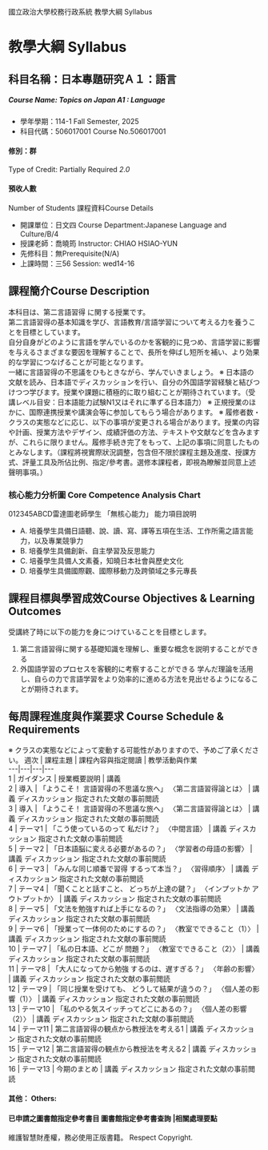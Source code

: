 國立政治大學校務行政系統 教學大綱 Syllabus
# 教學大綱 Syllabus
##  科目名稱：日本專題研究Ａ１：語言
#####  Course Name: Topics on Japan A1 : Language
  * 學年學期：114-1 Fall Semester, 2025 
  * 科目代碼：506017001 Course No.506017001
#### 修別：群
Type of Credit: Partially Required 
_2.0_
#### 預收人數
Number of Students
課程資料Course Details
  * 開課單位：日文四 Course Department:Japanese Language and Culture/B/4 
  * 授課老師：喬曉筠 Instructor: CHIAO HSIAO-YUN 
  * 先修科目：無Prerequisite(N/A)
  * 上課時間：三56 Session: wed14-16
##  課程簡介Course Description
本科目は、第二言語習得 に関する授業です。  
第二言語習得の基本知識を学び、言語教育/言語学習について考える力を養うことを目標としています。  
自分自身がどのように言語を学んでいるのかを客観的に見つめ、言語学習に影響を与えるさまざまな要因を理解することで、長所を伸ばし短所を補い、より効果的な学習につなげることが可能となります。  
一緒に言語習得の不思議をひもときながら、学んでいきましょう。
※ 日本語の文献を読み、日本語でディスカッションを行い、自分の外国語学習経験と結びつけつつ学びます。授業や課題に積極的に取り組むことが期待されています。（受講レベル目安：日本語能力試験N1又はそれに準ずる日本語力）
※ 正規授業のほかに、国際連携授業や講演会等に参加してもらう場合があります。
※ 履修者数・クラスの実態などに応じ、以下の事項が変更される場合があります。授業の内容や計画、授業方法やデザイン、成績評価の方法、テキストや文献などを含みますが、これらに限りません。履修手続き完了をもって、上記の事項に同意したものとみなします。（課程將視實際狀況調整，包含但不限於課程主題及進度、授課方式、評量工具及所佔比例、指定/參考書。選修本課程者，即視為瞭解並同意上述聲明事項。）
###  核心能力分析圖 Core Competence Analysis Chart
012345ABCD雷達圖老師學生
「無核心能力」 
能力項目說明
  * A. 培養學生具備日語聽、說、讀、寫、譯等五項在生活、工作所需之語言能力，以及專業競爭力
  * B. 培養學生具備創新、自主學習及反思能力
  * C. 培養學生具備人文素養，知曉日本社會與歷史文化
  * D. 培養學生具備國際觀、國際移動力及跨領域之多元專長
##  課程目標與學習成效Course Objectives & Learning Outcomes 
受講終了時に以下の能力を身につけていることを目標とします。  
1. 第二言語習得に関する基礎知識を理解し、重要な概念を説明することができる  
2. 外国語学習のプロセスを客観的に考察することができる
学んだ理論を活用し、自らの力で言語学習をより効率的に進める方法を見出せるようになることが期待されます。
##  每周課程進度與作業要求 Course Schedule & Requirements
※ クラスの実態などによって変動する可能性がありますので、予めご了承ください。
週次 |  課程主題 |  課程內容與指定閱讀 |  教學活動與作業  
---|---|---|---  
1 |  ガイダンス |  授業概要説明 |  講義  
2 |  導入 |  「ようこそ！ 言語習得の不思議な旅へ」 〈第二言語習得論とは〉 |  講義 ディスカッション 指定された文献の事前閲読  
3 |  導入 |  「ようこそ！ 言語習得の不思議な旅へ」 〈第二言語習得論とは〉 |  講義 ディスカッション 指定された文献の事前閲読  
4 |  テーマ1 |  「こう使っているのって 私だけ？」 〈中間言語〉 |  講義 ディスカッション 指定された文献の事前閲読  
5 |  テーマ2 |  「日本語脳に変える必要があるの？」 〈学習者の母語の影響〉 |  講義 ディスカッション 指定された文献の事前閲読  
6 |  テーマ3 |  「みんな同じ順番で習得 するって本当？」 〈習得順序〉 |  講義 ディスカッション 指定された文献の事前閲読  
7 |  テーマ4 |  「聞くことと話すこと、 どっちが上達の鍵？」 〈インプットか アウトプットか〉 |  講義 ディスカッション 指定された文献の事前閲読  
8 |  テーマ5 |  「文法を勉強すれば上手になるの？」 〈文法指導の効果〉 |  講義 ディスカッション 指定された文献の事前閲読  
9 |  テーマ6 |  「授業って一体何のためにするの？」 〈教室でできること（1）〉 |  講義 ディスカッション 指定された文献の事前閲読  
10 |  テーマ7 |  「私の日本語、どこが 問題？」 〈教室でできること（2）〉 |  講義 ディスカッション 指定された文献の事前閲読  
11 |  テーマ8 |  「大人になってから勉強 するのは、遅すぎる？」 〈年齢の影響〉 |  講義 ディスカッション 指定された文献の事前閲読  
12 |  テーマ9 |  「同じ授業を受けても、 どうして結果が違うの？」 〈個人差の影響（1）〉 |  講義 ディスカッション 指定された文献の事前閲読  
13 |  テーマ10 |  「私のやる気スイッチってどこにあるの？」 〈個人差の影響（2）〉 |  講義 ディスカッション 指定された文献の事前閲読  
14 |  テーマ11 |  第二言語習得の観点から教授法を考える1 |  講義 ディスカッション 指定された文献の事前閲読  
15 |  テーマ12 |  第二言語習得の観点から教授法を考える2 |  講義 ディスカッション 指定された文献の事前閲読  
16 |  テーマ13 |  今期のまとめ |  講義 ディスカッション 指定された文献の事前閲読  
####  其他： Others:
####  已申請之圖書館指定參考書目  圖書館指定參考書查詢 |相關處理要點
維護智慧財產權，務必使用正版書籍。 Respect Copyright.